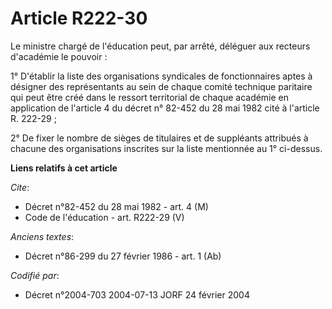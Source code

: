 # Article R222-30

Le ministre chargé de l'éducation peut, par arrêté, déléguer aux recteurs d'académie le pouvoir :

1° D'établir la liste des organisations syndicales de fonctionnaires aptes à désigner des représentants au sein de chaque
comité technique paritaire qui peut être créé dans le ressort territorial de chaque académie en application de l'article 4 du
décret n° 82-452 du 28 mai 1982 cité à l'article R. 222-29 ;

2° De fixer le nombre de sièges de titulaires et de suppléants attribués à chacune des organisations inscrites sur la liste
mentionnée au 1° ci-dessus.

**Liens relatifs à cet article**

_Cite_:

  - Décret n°82-452 du 28 mai 1982 - art. 4 (M)
  - Code de l'éducation - art. R222-29 (V)

_Anciens textes_:

  - Décret n°86-299 du 27 février 1986 - art. 1 (Ab)

_Codifié par_:

  - Décret n°2004-703 2004-07-13 JORF 24 février 2004

